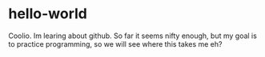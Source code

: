 # hello-world

Coolio. Im learing about github. So 
far it seems nifty enough, but my goal is
to practice programming, so we will see
where this takes me eh?
